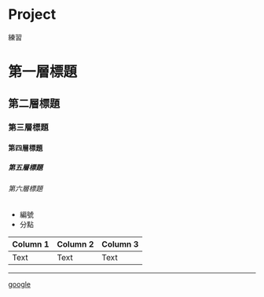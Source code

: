 # Project
練習

# 第一層標題
## 第二層標題
### 第三層標題
#### 第四層標題
##### 第五層標題
###### 第六層標題

- 編號
- 分點

| Column 1 | Column 2 | Column 3 |
| -------- | -------- | -------- |
| Text     | Text     | Text     |

*****
[google](http://www.google.com)



